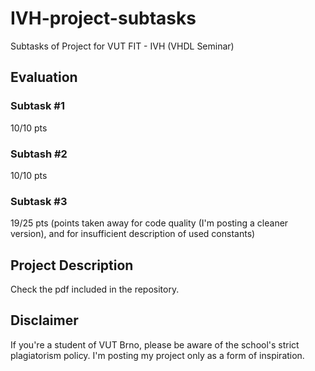 # IVH-project-subtasks
Subtasks of Project for VUT FIT - IVH (VHDL Seminar)
## Evaluation
### Subtask #1
10/10 pts
### Subtash #2
10/10 pts
### Subtask #3
19/25 pts (points taken away for code quality (I'm posting a cleaner version), and for insufficient description of used constants)
## Project Description
Check the pdf included in the repository.
## Disclaimer
If you're a student of VUT Brno, please be aware of the school's strict plagiatorism policy. I'm posting my project only as a form of inspiration.
